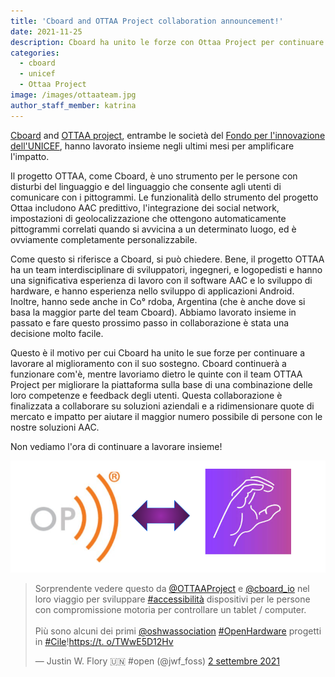 ```yaml
---
title: 'Cboard and OTTAA Project collaboration announcement!'
date: 2021-11-25
description: Cboard ha unito le forze con Ottaa Project per continuare a lavorare per migliorare la comunicazione delle persone con disabilità
categories:
  - cboard
  - unicef
  - Ottaa Project
image: /images/ottaateam.jpg
author_staff_member: katrina
---
```

[Cboard](https://www.cboard.io/) and [OTTAA project](https://www.ottaaproject.com/), entrambe le società del [Fondo per l'innovazione dell'UNICEF](https://www.unicef.org/innovation/stories/giving-every-child-voice-aac-technology), hanno lavorato insieme negli ultimi mesi per amplificare l'impatto.

Il progetto OTTAA, come Cboard, è uno strumento per le persone con disturbi del linguaggio e del linguaggio che consente agli utenti di comunicare con i pittogrammi. Le funzionalità dello strumento del progetto Ottaa includono AAC predittivo, l'integrazione dei social network, impostazioni di geolocalizzazione che ottengono automaticamente pittogrammi correlati quando si avvicina a un determinato luogo, ed è ovviamente completamente personalizzabile.

Come questo si riferisce a Cboard, si può chiedere. Bene, il progetto OTTAA ha un team interdisciplinare di sviluppatori, ingegneri, e logopedisti e hanno una significativa esperienza di lavoro con il software AAC e lo sviluppo di hardware, e hanno esperienza nello sviluppo di applicazioni Android. Inoltre, hanno sede anche in Co° rdoba, Argentina (che è anche dove si basa la maggior parte del team Cboard). Abbiamo lavorato insieme in passato e fare questo prossimo passo in collaborazione è stata una decisione molto facile.

Questo è il motivo per cui Cboard ha unito le sue forze per continuare a lavorare al miglioramento con il suo sostegno. Cboard continuerà a funzionare com'è, mentre lavoriamo dietro le quinte con il team OTTAA Project per migliorare la piattaforma sulla base di una combinazione delle loro competenze e feedback degli utenti. Questa collaborazione è finalizzata a collaborare su soluzioni aziendali e a ridimensionare quote di mercato e impatto per aiutare il maggior numero possibile di persone con le nostre soluzioni AAC.

Non vediamo l'ora di continuare a lavorare insieme!

![Forze Entrate](/images/joined-forces.png)

<blockquote class="twitter-tweet"><p lang="en" dir="ltr">Sorprendente vedere questo da <a href="https://twitter.com/OTTAAProject?ref_src=twsrc%5Etfw">@OTTAAProject</a> e <a href="https://twitter.com/cboard_io?ref_src=twsrc%5Etfw">@cboard_io</a> nel loro viaggio per sviluppare <a href="https://twitter.com/hashtag/accessibility?src=hash&amp;ref_src=twsrc%5Etfw">#accessibilità</a> dispositivi per le persone con compromissione motoria per controllare un tablet / computer.<br><br>Più sono alcuni dei primi <a href="https://twitter.com/oshwassociation?ref_src=twsrc%5Etfw">@oshwassociation</a> <a href="https://twitter.com/hashtag/OpenHardware?src=hash&amp;ref_src=twsrc%5Etfw">#OpenHardware</a> progetti in <a href="https://twitter.com/hashtag/Chile?src=hash&amp;ref_src=twsrc%5Etfw">#Cile</a>!<a href="https://t.co/TWwE5D12Hv">https://t. o/TWwE5D12Hv</a></p>&mdash; Justin W. Flory 🇺🇳 #open (@jwf_foss) <a href="https://twitter.com/jwf_foss/status/1433355620619636736?ref_src=twsrc%5Etfw">2 settembre 2021</a></blockquote> <script async src="https://platform.twitter.com/widgets.js" charset="utf-8"></script>

